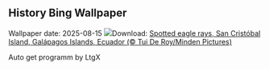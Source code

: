 ## History Bing Wallpaper
Wallpaper date: 2025-08-15
![](https://www.bing.com/th?id=OHR.SpottedEagleRay_EN-GB2531931284_UHD.jpg&w=1000)Download: [Spotted eagle rays, San Cristóbal Island, Galápagos Islands, Ecuador (© Tui De Roy/Minden Pictures)](https://www.bing.com/th?id=OHR.SpottedEagleRay_EN-GB2531931284_UHD.jpg)

Auto get programm by LtgX
